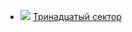 * ![](/books/sf_action/Вячеслав%20Владимирович%20Шалыгин/Тринадцатый%20сектор.jpg) [Тринадцатый сектор](/books/sf_action/Вячеслав%20Владимирович%20Шалыгин/Тринадцатый%20сектор)